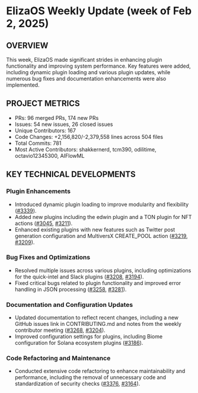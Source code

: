 # ElizaOS Weekly Update (week of Feb 2, 2025)

## OVERVIEW 
This week, ElizaOS made significant strides in enhancing plugin functionality and improving system performance. Key features were added, including dynamic plugin loading and various plugin updates, while numerous bug fixes and documentation enhancements were also implemented.

## PROJECT METRICS
- PRs: 96 merged PRs, 174 new PRs
- Issues: 54 new issues, 26 closed issues
- Unique Contributors: 167
- Code Changes: +2,156,820/-2,379,558 lines across 504 files
- Total Commits: 781
- Most Active Contributors: shakkernerd, tcm390, odilitime, octavio12345300, AIFlowML

## KEY TECHNICAL DEVELOPMENTS

### Plugin Enhancements
- Introduced dynamic plugin loading to improve modularity and flexibility ([#3339](https://github.com/elizaos/eliza/pull/3339)).
- Added new plugins including the edwin plugin and a TON plugin for NFT actions ([#3045](https://github.com/elizaos/eliza/pull/3045), [#3211](https://github.com/elizaos/eliza/pull/3211)).
- Enhanced existing plugins with new features such as Twitter post generation configuration and MultiversX CREATE_POOL action ([#3219](https://github.com/elizaos/eliza/pull/3219), [#3209](https://github.com/elizaos/eliza/pull/3209)).

### Bug Fixes and Optimizations
- Resolved multiple issues across various plugins, including optimizations for the quick-intel and Slack plugins ([#3208](https://github.com/elizaos/eliza/pull/3208), [#3194](https://github.com/elizaos/eliza/pull/3194)).
- Fixed critical bugs related to plugin functionality and improved error handling in JSON processing ([#3258](https://github.com/elizaos/eliza/pull/3258), [#3281](https://github.com/elizaos/eliza/pull/3281)).

### Documentation and Configuration Updates
- Updated documentation to reflect recent changes, including a new GitHub issues link in CONTRIBUTING.md and notes from the weekly contributor meeting ([#3268](https://github.com/elizaos/eliza/pull/3268), [#3204](https://github.com/elizaos/eliza/pull/3204)).
- Improved configuration settings for plugins, including Biome configuration for Solana ecosystem plugins ([#3186](https://github.com/elizaos/eliza/pull/3186)).

### Code Refactoring and Maintenance
- Conducted extensive code refactoring to enhance maintainability and performance, including the removal of unnecessary code and standardization of security checks ([#3376](https://github.com/elizaos/eliza/pull/3376), [#3164](https://github.com/elizaos/eliza/pull/3164)).